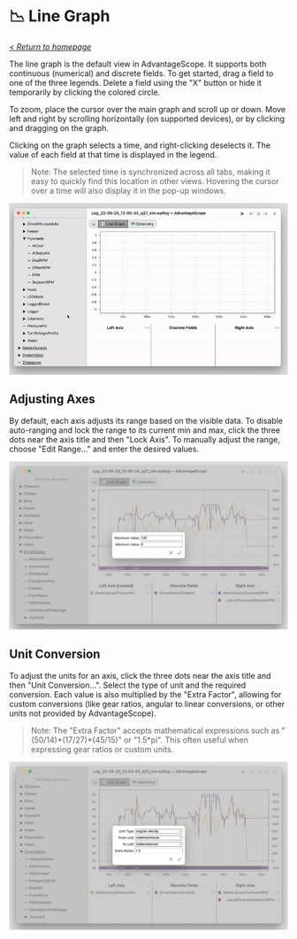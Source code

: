 # 📉 Line Graph

_[< Return to homepage](/docs/INDEX.md)_

The line graph is the default view in AdvantageScope. It supports both continuous (numerical) and discrete fields. To get started, drag a field to one of the three legends. Delete a field using the "X" button or hide it temporarily by clicking the colored circle.

To zoom, place the cursor over the main graph and scroll up or down. Move left and right by scrolling horizontally (on supported devices), or by clicking and dragging on the graph.

Clicking on the graph selects a time, and right-clicking deselects it. The value of each field at that time is displayed in the legend.

> Note: The selected time is synchronized across all tabs, making it easy to quickly find this location in other views. Hovering the cursor over a time will also display it in the pop-up windows.

![Line graph demo](/docs/resources/line-graph/line-graph-1.gif)

## Adjusting Axes

By default, each axis adjusts its range based on the visible data. To disable auto-ranging and lock the range to its current min and max, click the three dots near the axis title and then "Lock Axis". To manually adjust the range, choose "Edit Range..." and enter the desired values.

![Editing axis range](/docs/resources/line-graph/line-graph-2.png)

## Unit Conversion

To adjust the units for an axis, click the three dots near the axis title and then "Unit Conversion...". Select the type of unit and the required conversion. Each value is also multiplied by the "Extra Factor", allowing for custom conversions (like gear ratios, angular to linear conversions, or other units not provided by AdvantageScope).

> Note: The "Extra Factor" accepts mathematical expressions such as "(50/14)\*(17/27)\*(45/15)" or "1.5\*pi". This often useful when expressing gear ratios or custom units.

![Editing unit conversion](/docs/resources/line-graph/line-graph-3.png)
